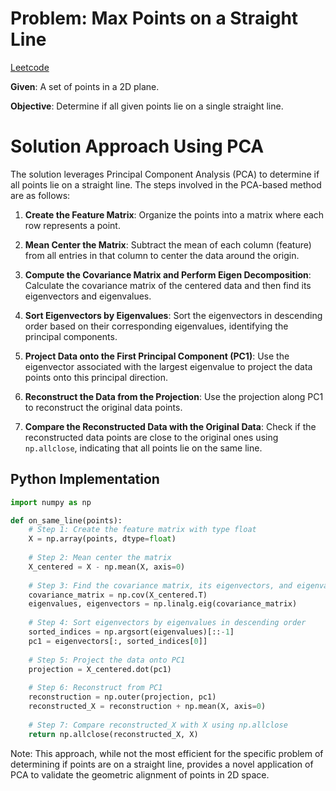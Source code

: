 # Problem: Max Points on a Straight Line
[Leetcode](https://leetcode.com/problems/max-points-on-a-line/)

**Given**: A set of points in a 2D plane.

**Objective**: Determine if all given points lie on a single straight line.

# Solution Approach Using PCA

The solution leverages Principal Component Analysis (PCA) to determine if all points lie on a straight line. The steps involved in the PCA-based method are as follows:

1. **Create the Feature Matrix**: Organize the points into a matrix where each row represents a point.

2. **Mean Center the Matrix**: Subtract the mean of each column (feature) from all entries in that column to center the data around the origin.

3. **Compute the Covariance Matrix and Perform Eigen Decomposition**: Calculate the covariance matrix of the centered data and then find its eigenvectors and eigenvalues.

4. **Sort Eigenvectors by Eigenvalues**: Sort the eigenvectors in descending order based on their corresponding eigenvalues, identifying the principal components.

5. **Project Data onto the First Principal Component (PC1)**: Use the eigenvector associated with the largest eigenvalue to project the data points onto this principal direction.

6. **Reconstruct the Data from the Projection**: Use the projection along PC1 to reconstruct the original data points.

7. **Compare the Reconstructed Data with the Original Data**: Check if the reconstructed data points are close to the original ones using `np.allclose`, indicating that all points lie on the same line.

## Python Implementation

```python
import numpy as np

def on_same_line(points):
    # Step 1: Create the feature matrix with type float
    X = np.array(points, dtype=float)
    
    # Step 2: Mean center the matrix
    X_centered = X - np.mean(X, axis=0)
    
    # Step 3: Find the covariance matrix, its eigenvectors, and eigenvalues
    covariance_matrix = np.cov(X_centered.T)
    eigenvalues, eigenvectors = np.linalg.eig(covariance_matrix)
    
    # Step 4: Sort eigenvectors by eigenvalues in descending order
    sorted_indices = np.argsort(eigenvalues)[::-1]
    pc1 = eigenvectors[:, sorted_indices[0]]
    
    # Step 5: Project the data onto PC1
    projection = X_centered.dot(pc1)
    
    # Step 6: Reconstruct from PC1
    reconstruction = np.outer(projection, pc1)
    reconstructed_X = reconstruction + np.mean(X, axis=0)
    
    # Step 7: Compare reconstructed_X with X using np.allclose
    return np.allclose(reconstructed_X, X)
```

Note: This approach, while not the most efficient for the specific problem of determining if points are on a straight line, provides a novel application of PCA to validate the geometric alignment of points in 2D space.